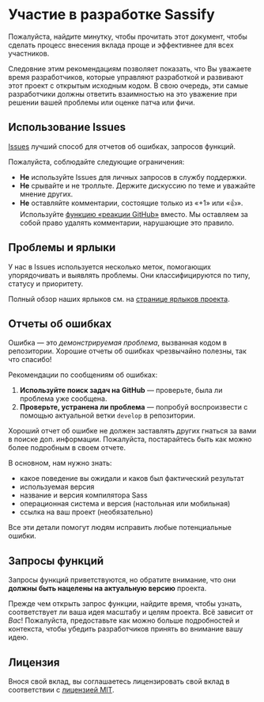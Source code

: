 # Участие в разработке Sassify
Пожалуйста, найдите минутку, чтобы прочитать этот документ, чтобы сделать процесс внесения вклада проще и эффективнее для всех участников.

Следовние этим рекомендациям позволяет показать, что Вы уважаете время разработчиков, которые управляют разработкой и развивают этот проект с открытым исходным кодом. В свою очередь, эти самые разработчики должны ответить взаимностью на это уважение при решении вашей проблемы или оценке патча или фичи.

## Использование Issues
[Issues](https://github.com/sassify/sassify/issues) лучший способ для отчетов об ошибках, запросов функций.

Пожалуйста, соблюдайте следующие ограничения:
- **Не** используйте Issues для личных запросов в службу поддержки.
- **Не** срывайте и не тролльте. Держите дискуссию по теме и уважайте мнение других.
- **Не** оставляйте комментарии, состоящие только из «+1» или «:thumbsup:». Используйте [функцию «реакции GitHub»](https://github.com/blog/2119-add-reactions-to-pull-requests-issues-and-comments)
  вместо. Мы оставляем за собой право удалять комментарии, нарушающие это правило.


## Проблемы и ярлыки
У нас в Issues используется несколько меток, помогающих упорядочивать и выявлять проблемы. Они классифицируются по типу, статусу и приоритету.

Полный обзор наших ярлыков см. на [странице ярлыков проекта](https://github.com/sassify/sassify/issues/labels?sort=name-asc).

## Отчеты об ошибках
Ошибка — это _демонстрируемая проблема_, вызванная кодом в репозитории.
Хорошие отчеты об ошибках чрезвычайно полезны, так что спасибо!

Рекомендации по сообщениям об ошибках:

1. **Используйте поиск задач на GitHub** — проверьте, была ли проблема уже сообщена.
2. **Проверьте, устранена ли проблема** — попробуй воспроизвести с помощью актуальной ветки `develop` в репозитории.

Хороший отчет об ошибке не должен заставлять других гнаться за вами в поиске доп. информации. Пожалуйста, постарайтесь быть как можно более подробным в своем отчете.

В основном, нам нужно знать:
* какое поведение вы ожидали и каков был фактический результат
* используемая версия
* название и версия компилятора Sass
* операционная система и версия (настольная или мобильная)
* ссылка на ваш проект (необязательно)

Все эти детали помогут людям исправить любые потенциальные ошибки.

## Запросы функций
Запросы функций приветствуются, но обратите внимание, что они **должны быть нацелены на актуальную версию** проекта.

Прежде чем открыть запрос функции, найдите время, чтобы узнать, соответствует ли ваша идея масштабу и целям проекта. Всё зависит от *Вас*! Пожалуйста, предоставьте как можно больше подробностей и контекста, чтобы убедить разработчиков принять во внимание вашу идею.

<!-- ## Код-стайл
Как и у многих подобных проектов, у Sassify есть свои принципы и правила написания кода, которые гарантируют единобразие и простоту в чтении и понимании написанного кода.

Возможно многие правила и принципы Вам окажутся знакомы, т.к. придумывать велосипед никто не стал и было решено использовать уже наработанные сообществом разработчиков правила, принципы, конструкции и нейминг.

Все нюансы и правила прописаны в отдельном [документе](CODESTYLE.md). -->

## Лицензия
Внося свой вклад, вы соглашаетесь лицензировать свой вклад в соответствии с [лицензией MIT](LICENSE.md).